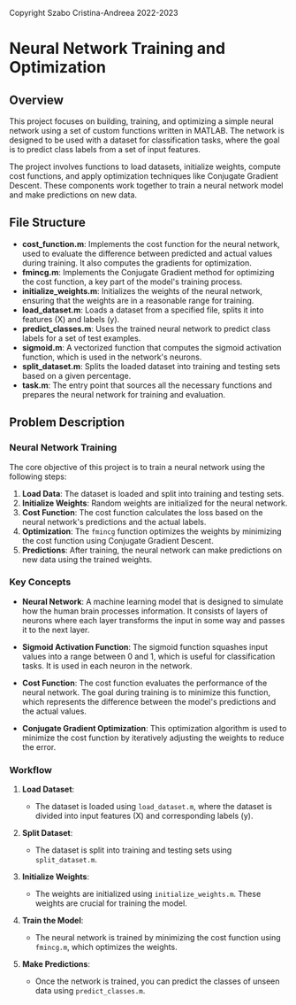 Copyright Szabo Cristina-Andreea 2022-2023
# Neural Network Training and Optimization

## Overview

This project focuses on building, training, and optimizing a simple neural network using a set of custom functions written in MATLAB. The network is designed to be used with a dataset for classification tasks, where the goal is to predict class labels from a set of input features.

The project involves functions to load datasets, initialize weights, compute cost functions, and apply optimization techniques like Conjugate Gradient Descent. These components work together to train a neural network model and make predictions on new data.

## File Structure

- **cost_function.m**: Implements the cost function for the neural network, used to evaluate the difference between predicted and actual values during training. It also computes the gradients for optimization.
- **fmincg.m**: Implements the Conjugate Gradient method for optimizing the cost function, a key part of the model's training process.
- **initialize_weights.m**: Initializes the weights of the neural network, ensuring that the weights are in a reasonable range for training.
- **load_dataset.m**: Loads a dataset from a specified file, splits it into features (X) and labels (y).
- **predict_classes.m**: Uses the trained neural network to predict class labels for a set of test examples.
- **sigmoid.m**: A vectorized function that computes the sigmoid activation function, which is used in the network's neurons.
- **split_dataset.m**: Splits the loaded dataset into training and testing sets based on a given percentage.
- **task.m**: The entry point that sources all the necessary functions and prepares the neural network for training and evaluation.

## Problem Description

### Neural Network Training

The core objective of this project is to train a neural network using the following steps:

1. **Load Data**: The dataset is loaded and split into training and testing sets.
2. **Initialize Weights**: Random weights are initialized for the neural network.
3. **Cost Function**: The cost function calculates the loss based on the neural network's predictions and the actual labels.
4. **Optimization**: The `fmincg` function optimizes the weights by minimizing the cost function using Conjugate Gradient Descent.
5. **Predictions**: After training, the neural network can make predictions on new data using the trained weights.

### Key Concepts

- **Neural Network**: A machine learning model that is designed to simulate how the human brain processes information. It consists of layers of neurons where each layer transforms the input in some way and passes it to the next layer.
  
- **Sigmoid Activation Function**: The sigmoid function squashes input values into a range between 0 and 1, which is useful for classification tasks. It is used in each neuron in the network.

- **Cost Function**: The cost function evaluates the performance of the neural network. The goal during training is to minimize this function, which represents the difference between the model's predictions and the actual values.

- **Conjugate Gradient Optimization**: This optimization algorithm is used to minimize the cost function by iteratively adjusting the weights to reduce the error.

### Workflow

1. **Load Dataset**: 
   - The dataset is loaded using `load_dataset.m`, where the dataset is divided into input features (X) and corresponding labels (y).
  
2. **Split Dataset**:
   - The dataset is split into training and testing sets using `split_dataset.m`.

3. **Initialize Weights**:
   - The weights are initialized using `initialize_weights.m`. These weights are crucial for training the model.

4. **Train the Model**:
   - The neural network is trained by minimizing the cost function using `fmincg.m`, which optimizes the weights.

5. **Make Predictions**:
   - Once the network is trained, you can predict the classes of unseen data using `predict_classes.m`.
